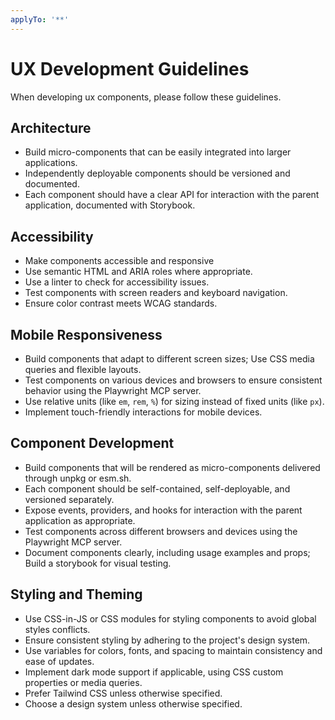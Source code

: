 ```yaml
---
applyTo: '**'
---
```


# UX Development Guidelines

When developing ux components, please follow these guidelines.

## Architecture

- Build micro-components that can be easily integrated into larger applications.
- Independently deployable components should be versioned and documented.
- Each component should have a clear API for interaction with the parent application, documented with Storybook.

## Accessibility

- Make components accessible and responsive
- Use semantic HTML and ARIA roles where appropriate.
- Use a linter to check for accessibility issues.
- Test components with screen readers and keyboard navigation.
- Ensure color contrast meets WCAG standards.

## Mobile Responsiveness

- Build components that adapt to different screen sizes; Use CSS media queries and flexible layouts.
- Test components on various devices and browsers to ensure consistent behavior using the Playwright MCP server.
- Use relative units (like `em`, `rem`, `%`) for sizing instead of fixed units (like `px`).
- Implement touch-friendly interactions for mobile devices.

## Component Development

- Build components that will be rendered as micro-components delivered through unpkg or esm.sh.
- Each component should be self-contained, self-deployable, and versioned separately.
- Expose events, providers, and hooks for interaction with the parent application as appropriate.
- Test components across different browsers and devices using the Playwright MCP server.
- Document components clearly, including usage examples and props; Build a storybook for visual testing.

## Styling and Theming

- Use CSS-in-JS or CSS modules for styling components to avoid global styles conflicts.
- Ensure consistent styling by adhering to the project's design system.
- Use variables for colors, fonts, and spacing to maintain consistency and ease of updates.
- Implement dark mode support if applicable, using CSS custom properties or media queries.
- Prefer Tailwind CSS unless otherwise specified.
- Choose a design system unless otherwise specified.

